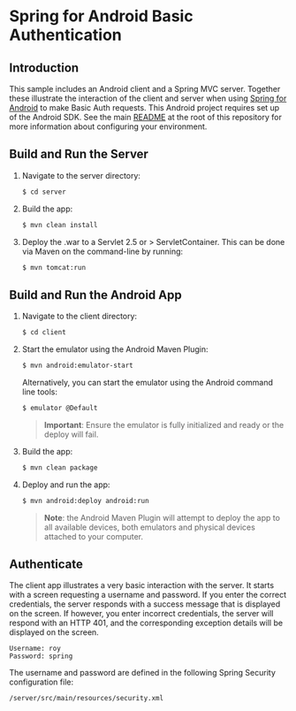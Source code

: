 # Spring for Android Basic Authentication

## Introduction

This sample includes an Android client and a Spring MVC server. Together these illustrate the interaction of the client and server when using [Spring for Android](http://www.springsource.org/spring-android) to make Basic Auth requests. This Android project requires set up of the Android SDK. See the main [README](../README.md) at the root of this repository for more information about configuring your environment.


## Build and Run the Server

1. Navigate to the server directory:

    ```sh
    $ cd server
    ```

2. Build the app:

    ```sh
    $ mvn clean install
    ```

3. Deploy the .war to a Servlet 2.5 or > ServletContainer. This can be done via Maven on the command-line by running:

    ```sh
    $ mvn tomcat:run
    ```


## Build and Run the Android App

1. Navigate to the client directory:

    ```sh
    $ cd client
    ```

2. Start the emulator using the Android Maven Plugin:

    ```sh
    $ mvn android:emulator-start
    ```

    Alternatively, you can start the emulator using the Android command line tools:

    ```sh
    $ emulator @Default
    ```

    > **Important**: Ensure the emulator is fully initialized and ready or the deploy will fail.

3. Build the app:

    ```sh
    $ mvn clean package
    ```

4. Deploy and run the app:

    ```sh
    $ mvn android:deploy android:run
    ```

    > **Note**: the Android Maven Plugin will attempt to deploy the app to all available devices, both emulators and physical devices attached to your computer.
    

## Authenticate

The client app illustrates a very basic interaction with the server. It starts with a screen requesting a username and password. If you enter the correct credentials, the server responds with a success message that is displayed on the screen. If however, you enter incorrect credentials, the server will respond with an HTTP 401, and the corresponding exception details will be displayed on the screen.

    Username: roy   
    Password: spring
    
The username and password are defined in the following Spring Security configuration file:

```sh
/server/src/main/resources/security.xml
```
    
